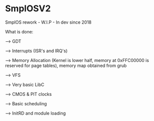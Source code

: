 # SmplOSV2
SmplOS rework - W.I.P - In dev since 2018

What is done:

  --> GDT
  
  --> Interrupts (ISR's and IRQ's)
  
  --> Memory Allocation (Kernel is lower half, memory at 0xFFC00000 is reserved for page tables), memory map obtained from grub
  
  --> VFS
  
  --> Very basic LibC
  
  --> CMOS & PIT clocks
  
  --> Basic scheduling
  
  --> InitRD and module loading
